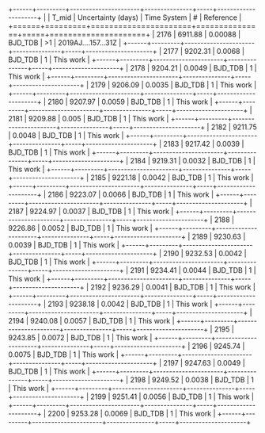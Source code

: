 +------+---------+----------------------+---------------+-----+---------------------+
|      |   T_mid |   Uncertainty (days) | Time System   | #   | Reference           |
+======+=========+======================+===============+=====+=====================+
| 2176 | 6911.88 |              0.00088 | BJD_TDB       | >1  | 2019AJ....157...31Z |
+------+---------+----------------------+---------------+-----+---------------------+
| 2177 | 9202.31 |              0.0068  | BJD_TDB       | 1   | This work           |
+------+---------+----------------------+---------------+-----+---------------------+
| 2178 | 9204.21 |              0.0049  | BJD_TDB       | 1   | This work           |
+------+---------+----------------------+---------------+-----+---------------------+
| 2179 | 9206.09 |              0.0035  | BJD_TDB       | 1   | This work           |
+------+---------+----------------------+---------------+-----+---------------------+
| 2180 | 9207.97 |              0.0059  | BJD_TDB       | 1   | This work           |
+------+---------+----------------------+---------------+-----+---------------------+
| 2181 | 9209.88 |              0.005   | BJD_TDB       | 1   | This work           |
+------+---------+----------------------+---------------+-----+---------------------+
| 2182 | 9211.75 |              0.0048  | BJD_TDB       | 1   | This work           |
+------+---------+----------------------+---------------+-----+---------------------+
| 2183 | 9217.42 |              0.0039  | BJD_TDB       | 1   | This work           |
+------+---------+----------------------+---------------+-----+---------------------+
| 2184 | 9219.31 |              0.0032  | BJD_TDB       | 1   | This work           |
+------+---------+----------------------+---------------+-----+---------------------+
| 2185 | 9221.18 |              0.0042  | BJD_TDB       | 1   | This work           |
+------+---------+----------------------+---------------+-----+---------------------+
| 2186 | 9223.07 |              0.0066  | BJD_TDB       | 1   | This work           |
+------+---------+----------------------+---------------+-----+---------------------+
| 2187 | 9224.97 |              0.0037  | BJD_TDB       | 1   | This work           |
+------+---------+----------------------+---------------+-----+---------------------+
| 2188 | 9226.86 |              0.0052  | BJD_TDB       | 1   | This work           |
+------+---------+----------------------+---------------+-----+---------------------+
| 2189 | 9230.63 |              0.0039  | BJD_TDB       | 1   | This work           |
+------+---------+----------------------+---------------+-----+---------------------+
| 2190 | 9232.53 |              0.0042  | BJD_TDB       | 1   | This work           |
+------+---------+----------------------+---------------+-----+---------------------+
| 2191 | 9234.41 |              0.0044  | BJD_TDB       | 1   | This work           |
+------+---------+----------------------+---------------+-----+---------------------+
| 2192 | 9236.29 |              0.0041  | BJD_TDB       | 1   | This work           |
+------+---------+----------------------+---------------+-----+---------------------+
| 2193 | 9238.18 |              0.0042  | BJD_TDB       | 1   | This work           |
+------+---------+----------------------+---------------+-----+---------------------+
| 2194 | 9240.08 |              0.0057  | BJD_TDB       | 1   | This work           |
+------+---------+----------------------+---------------+-----+---------------------+
| 2195 | 9243.85 |              0.0072  | BJD_TDB       | 1   | This work           |
+------+---------+----------------------+---------------+-----+---------------------+
| 2196 | 9245.74 |              0.0075  | BJD_TDB       | 1   | This work           |
+------+---------+----------------------+---------------+-----+---------------------+
| 2197 | 9247.63 |              0.0049  | BJD_TDB       | 1   | This work           |
+------+---------+----------------------+---------------+-----+---------------------+
| 2198 | 9249.52 |              0.0038  | BJD_TDB       | 1   | This work           |
+------+---------+----------------------+---------------+-----+---------------------+
| 2199 | 9251.41 |              0.0056  | BJD_TDB       | 1   | This work           |
+------+---------+----------------------+---------------+-----+---------------------+
| 2200 | 9253.28 |              0.0069  | BJD_TDB       | 1   | This work           |
+------+---------+----------------------+---------------+-----+---------------------+